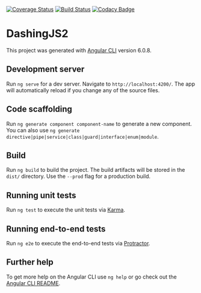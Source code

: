 [![Coverage Status](https://coveralls.io/repos/github/wafyharb/dashingJS2/badge.svg?branch=master)](https://coveralls.io/github/wafyharb/dashingJS2?branch=master)
[![Build Status](https://travis-ci.org/wafyharb/dashingJS2.svg?branch=master)](https://travis-ci.org/wafyharb/dashingJS2)
[![Codacy Badge](https://api.codacy.com/project/badge/Grade/a4708b693ed3481ab896ed047b5a0f7d)](https://www.codacy.com/app/wafyharb/dashingJS2?utm_source=github.com&amp;utm_medium=referral&amp;utm_content=wafyharb/dashingJS2&amp;utm_campaign=Badge_Grade)
# DashingJS2

This project was generated with [Angular CLI](https://github.com/angular/angular-cli) version 6.0.8.

## Development server

Run `ng serve` for a dev server. Navigate to `http://localhost:4200/`. The app will automatically reload if you change any of the source files.

## Code scaffolding

Run `ng generate component component-name` to generate a new component. You can also use `ng generate directive|pipe|service|class|guard|interface|enum|module`.

## Build

Run `ng build` to build the project. The build artifacts will be stored in the `dist/` directory. Use the `--prod` flag for a production build.

## Running unit tests

Run `ng test` to execute the unit tests via [Karma](https://karma-runner.github.io).

## Running end-to-end tests

Run `ng e2e` to execute the end-to-end tests via [Protractor](http://www.protractortest.org/).

## Further help

To get more help on the Angular CLI use `ng help` or go check out the [Angular CLI README](https://github.com/angular/angular-cli/blob/master/README.md).
